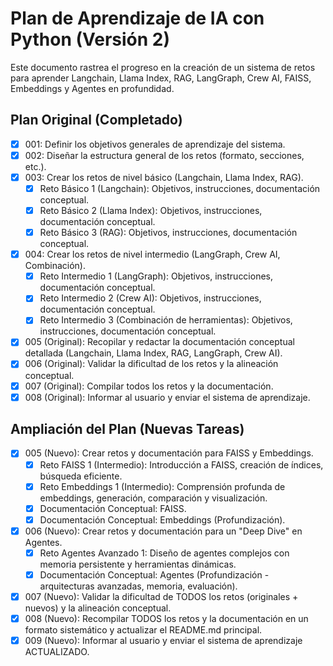 # Plan de Aprendizaje de IA con Python (Versión 2)

Este documento rastrea el progreso en la creación de un sistema de retos para aprender Langchain, Llama Index, RAG, LangGraph, Crew AI, FAISS, Embeddings y Agentes en profundidad.

## Plan Original (Completado)

- [x] 001: Definir los objetivos generales de aprendizaje del sistema.
- [x] 002: Diseñar la estructura general de los retos (formato, secciones, etc.).
- [x] 003: Crear los retos de nivel básico (Langchain, Llama Index, RAG).
    - [x] Reto Básico 1 (Langchain): Objetivos, instrucciones, documentación conceptual.
    - [x] Reto Básico 2 (Llama Index): Objetivos, instrucciones, documentación conceptual.
    - [x] Reto Básico 3 (RAG): Objetivos, instrucciones, documentación conceptual.
- [x] 004: Crear los retos de nivel intermedio (LangGraph, Crew AI, Combinación).
    - [x] Reto Intermedio 1 (LangGraph): Objetivos, instrucciones, documentación conceptual.
    - [x] Reto Intermedio 2 (Crew AI): Objetivos, instrucciones, documentación conceptual.
    - [x] Reto Intermedio 3 (Combinación de herramientas): Objetivos, instrucciones, documentación conceptual.
- [x] 005 (Original): Recopilar y redactar la documentación conceptual detallada (Langchain, Llama Index, RAG, LangGraph, Crew AI).
- [x] 006 (Original): Validar la dificultad de los retos y la alineación conceptual.
- [x] 007 (Original): Compilar todos los retos y la documentación.
- [x] 008 (Original): Informar al usuario y enviar el sistema de aprendizaje.

## Ampliación del Plan (Nuevas Tareas)

- [x] 005 (Nuevo): Crear retos y documentación para FAISS y Embeddings.
    - [x] Reto FAISS 1 (Intermedio): Introducción a FAISS, creación de índices, búsqueda eficiente.
    - [x] Reto Embeddings 1 (Intermedio): Comprensión profunda de embeddings, generación, comparación y visualización.
    - [x] Documentación Conceptual: FAISS.
    - [x] Documentación Conceptual: Embeddings (Profundización).
- [x] 006 (Nuevo): Crear retos y documentación para un "Deep Dive" en Agentes.
    - [x] Reto Agentes Avanzado 1: Diseño de agentes complejos con memoria persistente y herramientas dinámicas.
    - [x] Documentación Conceptual: Agentes (Profundización - arquitecturas avanzadas, memoria, evaluación).
- [x] 007 (Nuevo): Validar la dificultad de TODOS los retos (originales + nuevos) y la alineación conceptual.
- [x] 008 (Nuevo): Recompilar TODOS los retos y la documentación en un formato sistemático y actualizar el README.md principal.
- [x] 009 (Nuevo): Informar al usuario y enviar el sistema de aprendizaje ACTUALIZADO.
